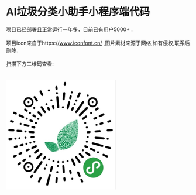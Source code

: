 # AI垃圾分类小助手小程序端代码

项目已经部署且正常运行一年多，目前已有用户5000+ .<br>
<br>
项目icon来自于https://www.iconfont.cn/ ,图片素材来源于网络,如有侵权,联系后删除.<br>
<br>
扫描下方二维码查看:
<br><br><br>
<img src="https://github.com/Meow7q/Grabage/blob/master/images/extra/qrcode.jpg" alt="小程序二维码" width="300" height="300" />
<br>
